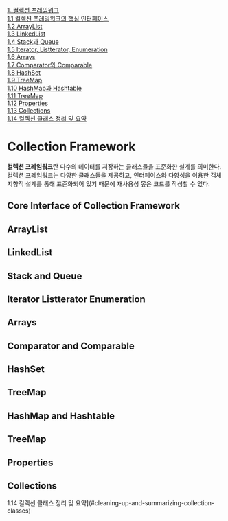 [1. 컬렉션 프레임워크](#collection-framework)         
[1.1 컬렉션 프레임워크의 핵심 인터페이스](#core-interface-of-collection-framework)               
[1.2 ArrayList](#arraylist)         
[1.3 LinkedList](#linkedlist)          
[1.4 Stack과 Queue](#stack-and-queue)                
[1.5 lterator, Listterator, Enumeration](#lterator-Listterator-Enumeration)                 
[1.6 Arrays](#arrays)               
[1.7 Comparator와 Comparable](#comparator-and-comparable)            
[1.8 HashSet](#hashset)           
[1.9 TreeMap](#treemap)            
[1.10 HashMap과 Hashtable](#hashmap-and-hashtable)           
[1.11 TreeMap](#treemap)            
[1.12 Properties](#properties)           
[1.13 Collections](#collections)                 
[1.14 컬렉션 클래스 정리 및 요약](#cleaning-up-and-summarizing-collection-classes)           

# Collection Framework

**컬렉션 프레임워크**란 다수의 데이터를 저장하는 클래스들을 표준화한 설계를 의미한다. 컬렉션 프레임워크는 다양한 클래스들을 제공하고, 인터페이스와 다향성을 이용한 객체지향적 설계를 통해 표준화되어 있기 때문에 재사용성 뫂은 코드를 작성할 수 있다.

## Core Interface of Collection Framework

## ArrayList
## LinkedList
## Stack and Queue
## lterator Listterator Enumeration
## Arrays
## Comparator and Comparable
## HashSet
## TreeMap
## HashMap and Hashtable
## TreeMap
## Properties
## Collections
1.14 컬렉션 클래스 정리 및 요약](#cleaning-up-and-summarizing-collection-classes)
